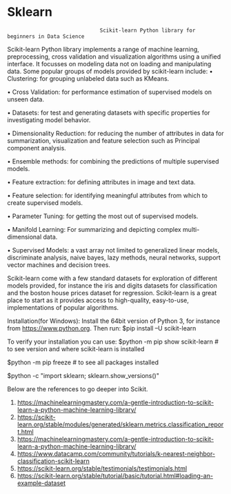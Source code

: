 # Sklearn

				                  Scikit-learn Python library for beginners in Data Science
Scikit-learn Python library implements a range of machine learning, preprocessing, cross validation and visualization algorithms using a unified interface. It focusses on modeling data not on loading and manipulating data. Some popular groups of models provided by scikit-learn include:
• Clustering: for grouping unlabeled data such as KMeans.

• Cross Validation: for performance estimation of supervised models on unseen data.

• Datasets: for test and generating datasets with specific properties for investigating model behavior.

• Dimensionality Reduction: for reducing the number of attributes in data for summarization, visualization and feature selection such as Principal component analysis.

• Ensemble methods: for combining the predictions of multiple supervised models.

• Feature extraction: for defining attributes in image and text data.

• Feature selection: for identifying meaningful attributes from which to create supervised models.

• Parameter Tuning: for getting the most out of supervised models.

• Manifold Learning: For summarizing and depicting complex multi-dimensional data.

• Supervised Models: a vast array not limited to generalized linear models, discriminate analysis, naive   bayes, lazy methods, neural networks, support vector machines and decision trees.

Scikit-learn come with a few standard datasets for exploration of different models provided, for instance the iris and digits datasets for classification and the boston house prices dataset for regression.
Scikit-learn is a great place to start  as it provides access to high-quality, easy-to-use, implementations of popular algorithms. 

Installation(for Windows):
Install the 64bit version of Python 3, for instance from https://www.python.org.
Then run:
$pip install –U scikit-learn 

To verify your installation you can use:
$python -m pip show scikit-learn           # to see version and where scikit-learn is installed

$python -m pip freeze         # to see all packages installed

$python -c  "import sklearn; sklearn.show_versions()"

Below are the references to go deeper into Scikit.
1.	https://machinelearningmastery.com/a-gentle-introduction-to-scikit-learn-a-python-machine-learning-library/
2.	https://scikit-learn.org/stable/modules/generated/sklearn.metrics.classification_report.html
3.	https://machinelearningmastery.com/a-gentle-introduction-to-scikit-learn-a-python-machine-learning-library/
4.	https://www.datacamp.com/community/tutorials/k-nearest-neighbor-classification-scikit-learn
5.	https://scikit-learn.org/stable/testimonials/testimonials.html
6.	https://scikit-learn.org/stable/tutorial/basic/tutorial.html#loading-an-example-dataset
